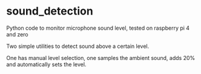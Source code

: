 # sound_detection
Python code to monitor microphone sound level, tested on raspberry pi 4 and zero

Two simple utilities to detect sound above a certain level.

One has manual level selection, one samples the ambient sound, adds 20% and automatically sets the level.
